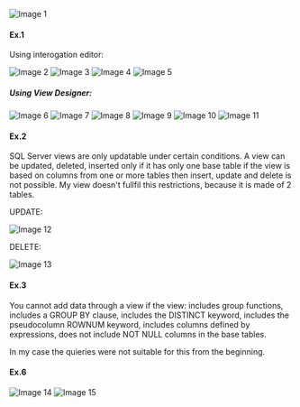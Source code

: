 ![Image 1](https://github.com/AshleyBlair/SQL/blob/master/LAB8/screenshots/tasks8.png)

#### Ex.1

Using interogation editor:

![Image 2](https://github.com/AshleyBlair/SQL/blob/master/LAB8/screenshots/1_1.png)
![Image 3](https://github.com/AshleyBlair/SQL/blob/master/LAB8/screenshots/1_2.png)
![Image 4](https://github.com/AshleyBlair/SQL/blob/master/LAB8/screenshots/1_3.png)
![Image 5](https://github.com/AshleyBlair/SQL/blob/master/LAB8/screenshots/1_4.png)

##### Using View Designer:

![Image 6](https://github.com/AshleyBlair/SQL/blob/master/LAB8/screenshots/1_5.png)
![Image 7](https://github.com/AshleyBlair/SQL/blob/master/LAB8/screenshots/1_6.png)
![Image 8](https://github.com/AshleyBlair/SQL/blob/master/LAB8/screenshots/1_7.png)
![Image 9](https://github.com/AshleyBlair/SQL/blob/master/LAB8/screenshots/1_8.png)
![Image 10](https://github.com/AshleyBlair/SQL/blob/master/LAB8/screenshots/1_9.png)
![Image 11](https://github.com/AshleyBlair/SQL/blob/master/LAB8/screenshots/1_10.png)

#### Ex.2

SQL Server views are only updatable under certain conditions. A view can be updated, deleted, inserted only if it has only one base table if the view is based on columns from one or more tables then insert, update and delete is not possible. My view doesn't fullfil this restrictions, because it is made of 2 tables.

UPDATE:

![Image 12](https://github.com/AshleyBlair/SQL/blob/master/LAB8/screenshots/2_1.png)

DELETE:

![Image 13](https://github.com/AshleyBlair/SQL/blob/master/LAB8/screenshots/2_2.png)

#### Ex.3

You cannot add data through a view if the view: includes group functions, includes a GROUP BY clause, includes the DISTINCT keyword, includes the pseudocolumn ROWNUM keyword, includes columns defined by expressions, does not include NOT NULL columns in the base tables.
 
 In my case the quieries were not suitable for this from the beginning.
 
 #### Ex.6
 
 ![Image 14](https://github.com/AshleyBlair/SQL/blob/master/LAB8/screenshots/7_1.png)
 ![Image 15](https://github.com/AshleyBlair/SQL/blob/master/LAB8/screenshots/6_done.png)
 
